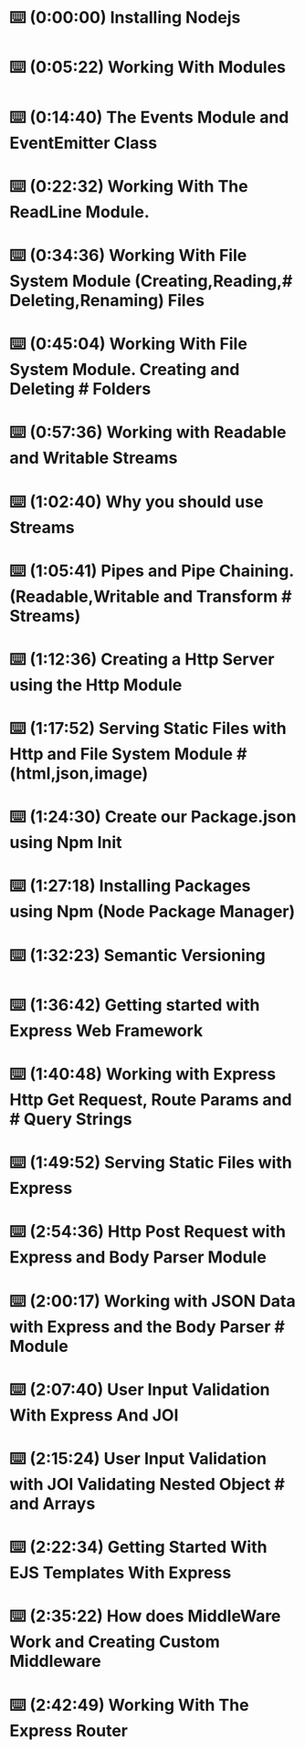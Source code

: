 # ⌨️ (0:00:00) Installing Nodejs
# ⌨️ (0:05:22) Working With Modules
# ⌨️ (0:14:40) The Events Module and EventEmitter Class
# ⌨️ (0:22:32) Working With The ReadLine Module.
# ⌨️ (0:34:36) Working With File System Module (Creating,Reading,# Deleting,Renaming) Files
# ⌨️ (0:45:04) Working With File System Module. Creating and Deleting # Folders
# ⌨️ (0:57:36) Working with Readable and Writable Streams
# ⌨️ (1:02:40) Why you should use Streams
# ⌨️ (1:05:41) Pipes and Pipe Chaining. (Readable,Writable and Transform # Streams)
# ⌨️ (1:12:36) Creating a Http Server using the Http Module
# ⌨️ (1:17:52) Serving Static Files with Http and File System Module # (html,json,image)
# ⌨️ (1:24:30) Create our Package.json using Npm Init
# ⌨️ (1:27:18) Installing Packages using Npm (Node Package Manager)
# ⌨️ (1:32:23) Semantic Versioning
# ⌨️ (1:36:42) Getting started with Express Web Framework
# ⌨️ (1:40:48) Working with Express Http Get Request, Route Params and # Query Strings
# ⌨️ (1:49:52) Serving Static Files with Express
# ⌨️ (2:54:36) Http Post Request with Express and Body Parser Module
# ⌨️ (2:00:17) Working with JSON Data with Express and the Body Parser # Module
# ⌨️ (2:07:40) User Input Validation With Express And JOI
# ⌨️ (2:15:24) User Input Validation with JOI Validating Nested Object # and Arrays
# ⌨️ (2:22:34) Getting Started With EJS Templates With Express
# ⌨️ (2:35:22) How does MiddleWare Work and Creating Custom Middleware
# ⌨️ (2:42:49) Working With The Express Router
